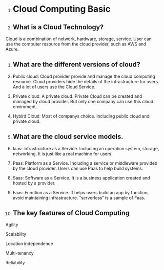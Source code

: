 1. # Cloud Computing Basic

1. ## What is a Cloud Technology?

Cloud is a combination of network, hardware, storage, service. User can use the computer resource from the cloud provider, such as AWS and Azure.

1. ## What are the different versions of cloud?

1. Public cloud: Cloud provider provide and manage the cloud computing resource. Cloud providers hide the details of the infrastructure for users. And a lot of users use the Cloud Service.
2. Private cloud: A private cloud. Private Cloud can be created and managed by cloud provider. But only one company can use this cloud enviroment. 
3. Hybird Cloud: Most of companys choice. Including public cloud and private cloud.

1. ## What are the cloud service models.

1. Iaas: Infrastructure as a Service. Including an operation system, storage, networking. It is just like a real machine for users.
2. Paas: Platform as a Service. Including a service or middleware provided by the cloud provider. Users can use Paas to help build systems.
3. Saas: Software as a Service. It is a business application created and hosted by a provider.
4. Faas: Function as a Service. It helps users build an app by function, avoid maintaining infrastructure. "serverless" is a sample of Faas.

1. ## The key features of Cloud Computing

Agility 

Scalability

Location independence 

Multi-tenancy

Reliability